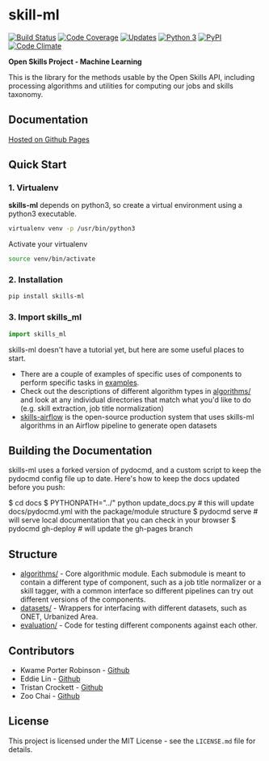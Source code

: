 skill-ml
=========

[![Build Status](https://travis-ci.org/workforce-data-initiative/skills-ml.svg?branch=master)](https://travis-ci.org/workforce-data-initiative/skills-ml)
[![Code Coverage](https://codecov.io/gh/workforce-data-initiative/skills-ml/branch/master/graph/badge.svg)](https://codecov.io/gh/workforce-data-initiative/skills-ml)
[![Updates](https://pyup.io/repos/github/workforce-data-initiative/skills-ml/shield.svg)](https://pyup.io/repos/github/workforce-data-initiative/skills-ml/)
[![Python 3](https://pyup.io/repos/github/workforce-data-initiative/skills-ml/python-3-shield.svg)](https://pyup.io/repos/github/workforce-data-initiative/skills-ml/)
[![PyPI](https://img.shields.io/pypi/v/skills-ml.svg)]()
[![Code Climate](https://codeclimate.com/github/workforce-data-initiative/skills-ml.png)](https://codeclimate.com/github/workforce-data-initiative/skills-ml)


**Open Skills Project - Machine Learning**

This is the library for the methods usable by the Open Skills API, including processing algorithms and utilities for computing our jobs and skills taxonomy.


Documentation
-----------
[Hosted on Github Pages](https://workforce-data-initiative.github.io/skills-ml/)


Quick Start
-----------
### 1. Virtualenv
**skills-ml** depends on python3, so create a virtual environment using a python3 executable.

```bash
virtualenv venv -p /usr/bin/python3
```
Activate your virtualenv

```bash
source venv/bin/activate
```

### 2. Installation


```bash
pip install skills-ml
```

### 3. Import skills_ml
```python
import skills_ml
```

skills-ml doesn't have a tutorial yet, but here are some useful places to start.
- There are a couple of examples of specific uses of components to perform specific tasks in [examples](examples/).
- Check out the descriptions of different algorithm types in [algorithms/](skills_ml/algorithms/) and look at any individual directories that match what you'd like to do (e.g. skill extraction, job title normalization)
- [skills-airflow](https://github.com/workforce-data-initiative/skills-airflow) is the open-source production system that uses skills-ml algorithms in an Airflow pipeline to generate open datasets


Building the Documentation
----------

skills-ml uses a forked version of pydocmd, and a custom script to keep the pydocmd config file up to date. Here's how to keep the docs updated before you push:

$ cd docs
$ PYTHONPATH="../" python update_docs.py # this will update docs/pydocmd.yml with the package/module structure
$ pydocmd serve # will serve local documentation that you can check in your browser
$ pydocmd gh-deploy # will update the gh-pages branch


Structure
----------
- [algorithms/](skills_ml/algorithms/) - Core algorithmic module. Each submodule is meant to contain a different type of component, such as a job title normalizer or a skill tagger, with a common interface so different pipelines can try out different versions of the components.
- [datasets/](skills_ml/datasets/) - Wrappers for interfacing with different datasets, such as ONET, Urbanized Area.
- [evaluation/](skills_ml/evaluation/) - Code for testing different components against each other.


Contributors
----------
- Kwame Porter Robinson - [Github](https://github.com/robinsonkwame)
- Eddie Lin - [Github](https://github.com/tweddielin)
- Tristan Crockett - [Github](https://github.com/thcrock)
- Zoo Chai - [Github](https://github.com/zoochai)


License
-------
This project is licensed under the MIT License - see the `LICENSE.md` file for details.
